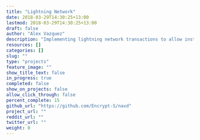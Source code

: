```yaml
---
title: "Lightning Network"
date: 2018-03-29T14:30:25+13:00
lastmod: 2018-03-29T14:30:25+13:00
draft: false
author: "Alex Vazquez"
description: "Implementing lightning network transactions to allow instant, cross chain, atomic swaps between NAV and other supported cryptocurrencies."
resources: []
categories: []
slug: ""
type: "projects"
feature_image: ""
show_title_text: false
in_progress: true
completed: false
show_on_projects: false
allow_click_through: false
percent_complete: 15
github_url: "https://github.com/Encrypt-S/navd"
project_url: ""
reddit_url: ""
twitter_url: ""
weight: 0
---
```

